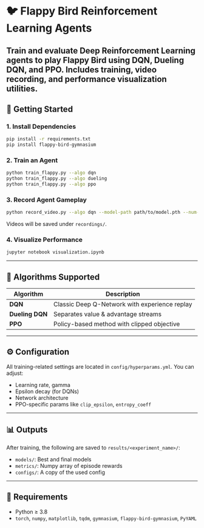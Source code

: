 # 🐦 Flappy Bird Reinforcement Learning Agents
Train and evaluate Deep Reinforcement Learning agents to play Flappy Bird using **DQN**, **Dueling DQN**, and **PPO**. Includes training, video recording, and performance visualization utilities.
---

## 🚀 Getting Started

### 1. Install Dependencies

```bash
pip install -r requirements.txt
pip install flappy-bird-gymnasium
```

### 2. Train an Agent

```bash
python train_flappy.py --algo dqn
python train_flappy.py --algo dueling
python train_flappy.py --algo ppo
```

### 3. Record Agent Gameplay

```bash
python record_video.py --algo dqn --model-path path/to/model.pth --num-episodes 3
```

Videos will be saved under `recordings/`.

### 4. Visualize Performance
```bash
jupyter notebook visualization.ipynb
```

---

## 🧠 Algorithms Supported
| Algorithm      | Description                                   |
|----------------|-----------------------------------------------|
| **DQN**        | Classic Deep Q-Network with experience replay |
| **Dueling DQN**| Separates value & advantage streams           |
| **PPO**        | Policy-based method with clipped objective    |

---

## ⚙️ Configuration
All training-related settings are located in `config/hyperparams.yml`. You can adjust:
- Learning rate, gamma
- Epsilon decay (for DQNs)
- Network architecture
- PPO-specific params like `clip_epsilon`, `entropy_coeff`

---

## 📊 Outputs
After training, the following are saved to `results/<experiment_name>/`:
- `models/`: Best and final models
- `metrics/`: Numpy array of episode rewards
- `configs/`: A copy of the used config

---
## 📌 Requirements

- Python ≥ 3.8
- `torch`, `numpy`, `matplotlib`, `tqdm`, `gymnasium`, `flappy-bird-gymnasium`, `PyYAML`
```
